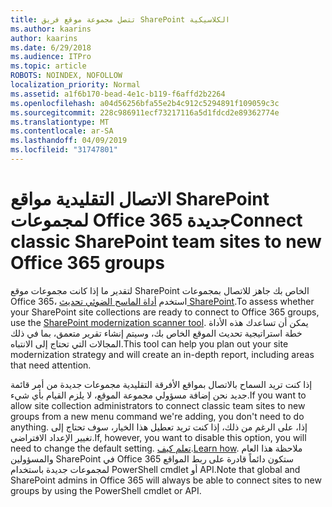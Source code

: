 ```yaml
---
title: تتصل مجموعة موقع فريق SharePoint الكلاسيكية
ms.author: kaarins
author: kaarins
ms.date: 6/29/2018
ms.audience: ITPro
ms.topic: article
ROBOTS: NOINDEX, NOFOLLOW
localization_priority: Normal
ms.assetid: a1f6b170-bead-4e1c-b119-f6affd2b2264
ms.openlocfilehash: a04d56256bfa55e2b4c912c5294891f109059c3c
ms.sourcegitcommit: 228c986911ecf73217116a5d1fdcd2e89362774e
ms.translationtype: MT
ms.contentlocale: ar-SA
ms.lasthandoff: 04/09/2019
ms.locfileid: "31747801"
---
```

# <a name="connect-classic-sharepoint-team-sites-to-new-office-365-groups"></a><span data-ttu-id="f849b-102">الاتصال التقليدية مواقع SharePoint لمجموعات Office 365 جديدة</span><span class="sxs-lookup"><span data-stu-id="f849b-102">Connect classic SharePoint team sites to new Office 365 groups</span></span>

<span data-ttu-id="f849b-103">لتقدير ما إذا كانت مجموعات موقع SharePoint الخاص بك جاهز للاتصال بمجموعات Office 365، استخدم [أداة الماسح الضوئي تحديث SharePoint](https://go.microsoft.com/fwlink/?linkid=873066).</span><span class="sxs-lookup"><span data-stu-id="f849b-103">To assess whether your SharePoint site collections are ready to connect to Office 365 groups, use the [SharePoint modernization scanner tool](https://go.microsoft.com/fwlink/?linkid=873066).</span></span> <span data-ttu-id="f849b-104">يمكن أن تساعدك هذه الأداة خطة استراتيجية تحديث الموقع الخاص بك، وسيتم إنشاء تقرير متعمق، بما في ذلك المجالات التي تحتاج إلى الانتباه.</span><span class="sxs-lookup"><span data-stu-id="f849b-104">This tool can help you plan out your site modernization strategy and will create an in-depth report, including areas that need attention.</span></span>
  
<span data-ttu-id="f849b-105">إذا كنت تريد السماح بالاتصال بمواقع الأفرقة التقليدية مجموعات جديدة من أمر قائمة جديد نحن إضافة مسؤولي مجموعة الموقع، لا يلزم القيام بأي شيء.</span><span class="sxs-lookup"><span data-stu-id="f849b-105">If you want to allow site collection administrators to connect classic team sites to new groups from a new menu command we're adding, you don't need to do anything.</span></span> <span data-ttu-id="f849b-106">إذا، على الرغم من ذلك، إذا كنت تريد تعطيل هذا الخيار، سوف تحتاج إلى تغيير الإعداد الافتراضي.</span><span class="sxs-lookup"><span data-stu-id="f849b-106">If, however, you want to disable this option, you will need to change the default setting.</span></span> <span data-ttu-id="f849b-107">[تعلم كيف](https://go.microsoft.com/fwlink/?linkid=2004316).</span><span class="sxs-lookup"><span data-stu-id="f849b-107">[Learn how](https://go.microsoft.com/fwlink/?linkid=2004316).</span></span> <span data-ttu-id="f849b-108">ملاحظة هذا العام والمسؤولين SharePoint في Office 365 ستكون دائماً قادرة على ربط المواقع لمجموعات جديدة باستخدام PowerShell cmdlet أو API.</span><span class="sxs-lookup"><span data-stu-id="f849b-108">Note that global and SharePoint admins in Office 365 will always be able to connect sites to new groups by using the PowerShell cmdlet or API.</span></span>
  

